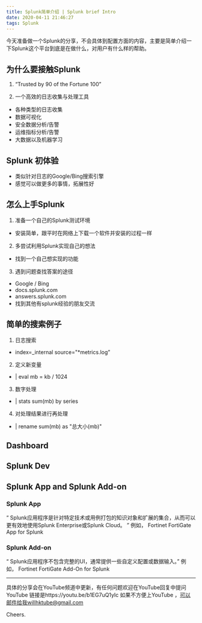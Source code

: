 ```yaml
---
title: Splunk简单介绍 | Splunk brief Intro
date: 2020-04-11 21:46:27
tags: Splunk
---
```


今天准备做一个Splunk的分享，不会具体到配置方面的内容，主要是简单介绍一下Splunk这个平台到底是在做什么，对用户有什么样的帮助。

## 为什么要接触Splunk

1. “Trusted by 90 of the Fortune 100”

2. 一个高效的日志收集与处理工具
- 各种类型的日志收集
- 数据可视化
- 安全数据分析/告警
- 运维指标分析/告警
- 大数据以及机器学习

## Splunk 初体验

- 类似针对日志的Google/Bing搜索引擎
- 感觉可以做更多的事情，拓展性好

## 怎么上手Splunk

1. 准备一个自己的Splunk测试环境
- 安装简单，跟平时在网络上下载一个软件并安装的过程一样

2. 多尝试利用Splunk实现自己的想法
- 找到一个自己想实现的功能

3. 遇到问题查找答案的途径
- Google / Bing
- docs.splunk.com
- answers.splunk.com
- 找到其他有splunk经验的朋友交流

## 简单的搜索例子

1. 日志搜索 
- index=_internal source="*metrics.log”
2. 定义新变量  
- | eval mb = kb / 1024
3. 数字处理
- | stats sum(mb) by series
4. 对处理结果进行再处理
- | rename sum(mb) as "总大小(mb)"


## Dashboard

## Splunk Dev

## Splunk App and Splunk Add-on

### Splunk App
“ Splunk应用程序是针对特定技术或用例打包的知识对象和扩展的集合，从而可以更有效地使用Splunk Enterprise或Splunk Cloud。 ”
例如， Fortinet FortiGate App for Splunk


### Splunk Add-on
“ Splunk应用程序不包含完整的UI，通常提供一些自定义配置或数据输入。”
例如， Fortinet FortiGate Add-On for Splunk

---

具体的分享会在YouTube频道中更新，有任何问题欢迎在YouTube回复中提问
YouTube 链接是https://youtu.be/b1EG7uQ1yIc
如果不方便上YouTube ，可以邮件给我willhktube@gmail.com 

Cheers.